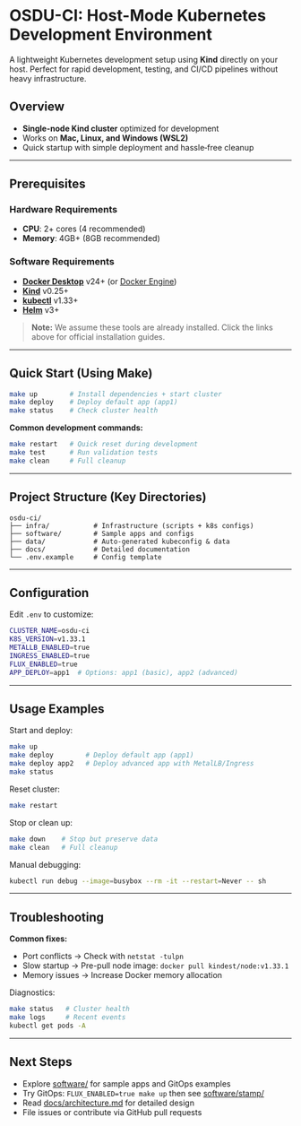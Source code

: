# OSDU-CI: Host-Mode Kubernetes Development Environment

A lightweight Kubernetes development setup using **Kind** directly on your host. Perfect for rapid development, testing, and CI/CD pipelines without heavy infrastructure.

## Overview

* **Single-node Kind cluster** optimized for development
* Works on **Mac, Linux, and Windows (WSL2)**
* Quick startup with simple deployment and hassle‑free cleanup

---

## Prerequisites

### Hardware Requirements

* **CPU**: 2+ cores (4 recommended)
* **Memory**: 4GB+ (8GB recommended)

### Software Requirements

* **[Docker Desktop](https://docs.docker.com/get-docker/)** v24+ (or [Docker Engine](https://docs.docker.com/engine/install/))
* **[Kind](https://kind.sigs.k8s.io/docs/user/quick-start/#installation)** v0.25+
* **[kubectl](https://kubernetes.io/docs/tasks/tools/install-kubectl/)** v1.33+
* **[Helm](https://helm.sh/docs/intro/install/)** v3+

> **Note:** We assume these tools are already installed. Click the links above for official installation guides.

---

## Quick Start (Using Make)

```bash
make up        # Install dependencies + start cluster
make deploy    # Deploy default app (app1)
make status    # Check cluster health
```

**Common development commands:**

```bash
make restart   # Quick reset during development
make test      # Run validation tests
make clean     # Full cleanup
```

---

## Project Structure (Key Directories)

```
osdu-ci/
├── infra/           # Infrastructure (scripts + k8s configs)
├── software/        # Sample apps and configs
├── data/            # Auto-generated kubeconfig & data
├── docs/            # Detailed documentation
└── .env.example     # Config template
```

---

## Configuration

Edit `.env` to customize:

```bash
CLUSTER_NAME=osdu-ci
K8S_VERSION=v1.33.1
METALLB_ENABLED=true
INGRESS_ENABLED=true
FLUX_ENABLED=true
APP_DEPLOY=app1  # Options: app1 (basic), app2 (advanced)
```

---

## Usage Examples

Start and deploy:

```bash
make up
make deploy        # Deploy default app (app1)
make deploy app2   # Deploy advanced app with MetalLB/Ingress
make status
```

Reset cluster:

```bash
make restart
```

Stop or clean up:

```bash
make down    # Stop but preserve data
make clean   # Full cleanup
```

Manual debugging:

```bash
kubectl run debug --image=busybox --rm -it --restart=Never -- sh
```

---

## Troubleshooting

**Common fixes:**

* Port conflicts → Check with `netstat -tulpn`
* Slow startup → Pre-pull node image: `docker pull kindest/node:v1.33.1`
* Memory issues → Increase Docker memory allocation

Diagnostics:

```bash
make status   # Cluster health
make logs     # Recent events
kubectl get pods -A
```

---

## Next Steps

* Explore [software/](software/) for sample apps and GitOps examples
* Try GitOps: `FLUX_ENABLED=true make up` then see [software/stamp/](software/stamp/)
* Read [docs/architecture.md](docs/architecture.md) for detailed design
* File issues or contribute via GitHub pull requests